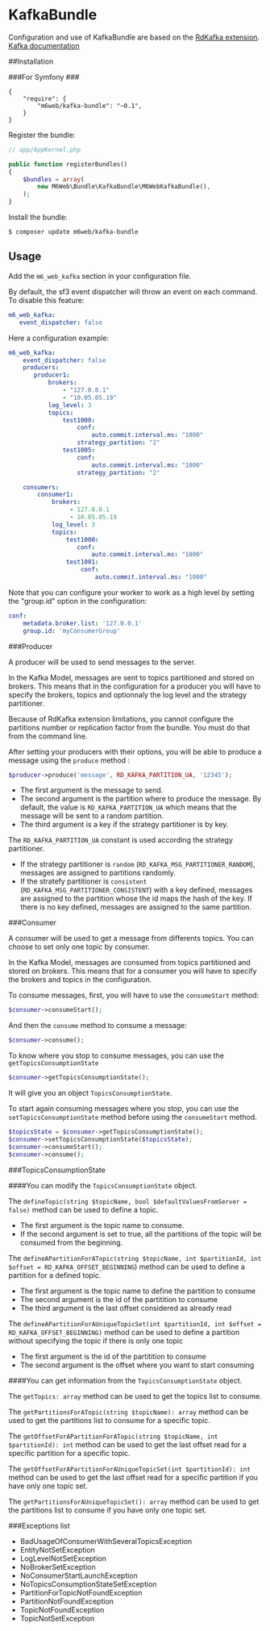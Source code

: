 # KafkaBundle

Configuration and use of KafkaBundle are based on the [RdKafka extension](https://arnaud-lb.github.io/php-rdkafka/phpdoc/book.rdkafka.html). 
[Kafka documentation](http://kafka.apache.org/documentation.html)

##Installation

###For Symfony ###

````
{
    "require": {
        "m6web/kafka-bundle": "~0.1",
    }
}
````

Register the bundle:

```php
// app/AppKernel.php

public function registerBundles()
{
    $bundles = array(
        new M6Web\Bundle\KafkaBundle\M6WebKafkaBundle(),
    );
}
```

Install the bundle:

```
$ composer update m6web/kafka-bundle
```

## Usage ##

Add the `m6_web_kafka` section in your configuration file.

By default, the sf3 event dispatcher will throw an event on each command. To disable this feature: 

```yaml
m6_web_kafka:
   event_dispatcher: false
```   

Here a configuration example: 

```yaml
m6_web_kafka:
    event_dispatcher: false
    producers:
       producer1:
           brokers:
               - "127.0.0.1"
               - "10.05.05.19"
           log_level: 3
           topics:
               test1000:
                   conf:
                       auto.commit.interval.ms: "1000"
                   strategy_partition: "2"
               test1005:
                   conf:
                       auto.commit.interval.ms: "1000"
                   strategy_partition: "2"

    consumers:
        consumer1:
            brokers:
                 - 127.0.0.1
                 - 10.05.05.19
            log_level: 3
            topics:
                test1000:
                   conf:
                       auto.commit.interval.ms: "1000"
                test1001:
                    conf:
                        auto.commit.interval.ms: "1000"
```

Note that you can configure your worker to work as a high level by setting the "group.id" option in the configuration:
 ```yaml
 conf:
     metadata.broker.list: '127.0.0.1'
     group.id: 'myConsumerGroup'
 ```
###Producer

A producer will be used to send messages to the server.

In the Kafka Model, messages are sent to topics partitioned and stored on brokers.
This means that in the configuration for a producer you will have to specify the brokers, topics and optionnaly the log level and the strategy partitioner.

Because of RdKafka extension limitations, you cannot configure the partitions number or replication factor from the bundle. 
You must do that from the command line.

After setting your producers with their options, you will be able to produce a message using the `produce` method :

```php
$producer->produce('message', RD_KAFKA_PARTITION_UA, '12345');
```

- The first argument is the message to send.
- The second argument is the partition where to produce the message. 
By default, the value is `RD_KAFKA_PARTITION_UA` which means that the message will be sent to a random partition.
- The third argument is a key if the strategy partitioner is by key.

The `RD_KAFKA_PARTITION_UA` constant is used according the strategy partitioner.
- If the strategy partitioner is `random` (`RD_KAFKA_MSG_PARTITIONER_RANDOM`), messages are assigned to partitions randomly.
- If the stratefy partitioner is `consistent` (`RD_KAFKA_MSG_PARTITIONER_CONSISTENT`) with a key defined, messages are assigned to the partition whose the id maps the hash of the key.
If there is no key defined, messages are assigned to the same partition.

###Consumer

A consumer will be used to get a message from differents topics.
You can choose to set only one topic by consumer.

In the Kafka Model, messages are consumed from topics partitioned and stored on brokers.
This means that for a consumer you will have to specify the brokers and topics in the configuration.

To consume messages, first, you will have to use the `consumeStart` method:
```php
$consumer->consumeStart();
```

And then the `consume` method to consume a message:
```php
$consumer->consume();
```

To know where you stop to consume messages, you can use the `getTopicsConsumptionState`

```php
$consumer->getTopicsConsumptionState();
```

It will give you an object `TopicsConsumptionState`.

To start again consuming messages where you stop, you can use the `setTopicsConsumptionState` method before using the `consumeStart` method.

```php
$topicsState = $consumer->getTopicsConsumptionState();
$consumer->setTopicsConsumptionState($topicsState);
$consumer->consumeStart();
$consumer->consume();
```

###TopicsConsumptionState

####You can modify the `TopicsConsumptionState` object.

The `defineTopic(string $topicName, bool $defaultValuesFromServer = false)` method can be used to define a topic.
- The first argument is the topic name to consume.
- If the second argument is set to true, all the partitions of the topic will be consumed from the beginning.

The `defineAPartitionForATopic(string $topicName, int $partitionId, int $offset = RD_KAFKA_OFFSET_BEGINNING`) method can be used to define a partition for a defined topic.
- The first argument is the topic name to define the partition to consume
- The second argument is the id of the partitition to consume
- The third argument is the last offset considered as already read

The `defineAPartitionForAUniqueTopicSet(int $partitionId, int $offset = RD_KAFKA_OFFSET_BEGINNING)` method can be used to define a partition without specifying the topic if there is only one topic
- The first argument is the id of the partitition to consume
- The second argument is the offset where you want to start consuming

####You can get information from the `TopicsConsumptionState` object.

The `getTopics: array` method can be used to get the topics list to consume.

The `getPartitionsForATopic(string $topicName): array` method can be used to get the partitions list to consume for a specific topic.

The `getOffsetForAPartitionForATopic(string $topicName, int $partitionId): int` method can be used to get the last offset read for a specific partition for a specific topic.

The `getOffsetForAPartitionForAUniqueTopicSet(int $partitionId): int` method can be used to get the last offset read for a specific partition if you have only one topic set.

The `getPartitionsForAUniqueTopicSet(): array` method can be used to get the partitions list to consume if you have only one topic set.

###Exceptions list
- BadUsageOfConsumerWithSeveralTopicsException
- EntityNotSetException
- LogLevelNotSetException
- NoBrokerSetException
- NoConsumerStartLaunchException
- NoTopicsConsumptionStateSetException
- PartitionForTopicNotFoundException
- PartitionNotFoundException
- TopicNotFoundException
- TopicNotSetException
